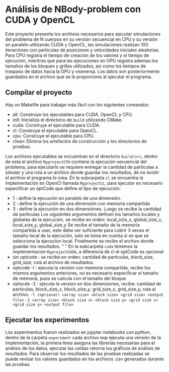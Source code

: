 # Análisis de NBody-problem con CUDA y OpenCL

Este proyecto presenta los archivos necesarios para ejecutar simulaciones del problema de N cuerpos en su versión secuencial en CPU y su versión en paralelo utilizando CUDA y OpenCL, las simulaciónes realizan 100 iteraciónes con particulas de posiciones y velocidades iniciales aleatorias. Para CPU registra el tiempo de creación de los valores y el tiempo de ejecución, mientras que para las ejecuciones en GPU registra ademas los tamaños de los bloques y grillas utilizados, asi como los tiempos de traspaso de datos hacia la GPU y viseversa. Los datos son posteriormente guardados en el archivo que se le proporcione al ejecutar el programa.

## Compilar el proyecto

Hay un Makefile para trabajar más fácil con los siguientes comandos:

- all: Construye los ejecutables para CUDA, OpenCL y CPU.
- init: Inicializa el directorio de `build` utilizando CMake.
- cuda: Construye el ejecutable para CUDA.
- cl: Construye el ejecutable para OpenCL.
- cpu: Construye el ejecutable para CPU.
- clean: Elimina los artefactos de construcción y los directorios de pruebas.

Los archivos ejecutables se encuentran en el directorio `build/src`, dentro de esta el archivo `MyprojectCPU` contiene la ejecución secuencial del problema, para ejecutarlo se requiere entregar la cantidad de particulas a simular y una ruta a un archivo donde guardar los resultados, de no existir el archivo el programa lo crea.
En la subcarpeta `cl` se encuentra la implementación en OpenCl llamada `MyprojectCL`, para ejecutar es necesario especificar un optCode que define el tipo de ejecución:
- 1 : define la ejecución en paralelo de una dimensión.
- 2 : define la ejecución de una dimensión con memoria compartida
- 3 : define la ejecución en dos dimensiónes.
Luego se recibe la cantidad de particulas
Los siguientes argumentos definen los tamaños locales y globales de la ejecución, se recibe en orden: local_size_x, global_size_x, local_size_y, global_size_y
Se recibe el tamaño de la memoria compartida a usar, este debe ser suficiente para cubrir 3 veces el tamaño local de la ejecución, solo se toma en cuenta si es que se selecciona la ejecucion local.
Finalmente se recibe el archivo donde guardar los resultados.
"<mode> <array size> <local size> <global size> <local size y> <global size y> <local memory size> <output file>"
En la subcarpeta `cuda` tenemos la implementacion `MyprojectCUDA`, a diferencia de cl  el optCode es opcional
- sin optcode : se recibe en orden: cantidad de particulas, block_size, grid_size, ruta al archivo de resultados.
- optcode -l : ejecuta la versión con memoria compartida, recibe los mismos argumentos anteriores, no es necesario especificar el tamaño de memoria, pues se calcula con el tamaño del bloque
- optocde -2 : ejecuta la version en dos dimensiones, recibe: cantidad de particulas, block_size_x, block_size_y, grid_size_x, grid_size_y, ruta al archivo.
`-l (optional) <array size> <block size> <grid size> <output file>`
`-2 <array size> <block size x> <block size y> <grid size x> <grid size y> <output file>`

## Ejecutar los experimentos
Los experimentos fueron realizados en jupyter notebooks con python, dentro de la carpeta `experiment` cada archivo exp ejecuta una versión de la implementación, la primera linea asegura las librerias necesarias para el análisis de los datos, ejecutar las celdas retorna los gráficos de análisis de resultados.
Para observar los resultados de las pruebas realizadas se puede revisar los valores guardados en los archivos .csv generados durante las pruebas.

